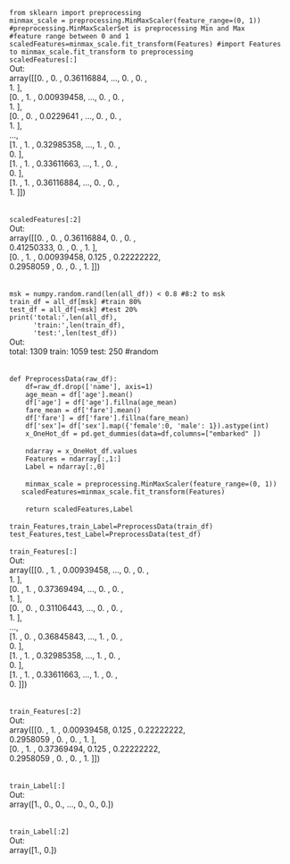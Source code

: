 `from sklearn import preprocessing`<br>
`minmax_scale = preprocessing.MinMaxScaler(feature_range=(0, 1)) #preprocessing.MinMaxScalerSet is preprocessing Min and Max`<br>
`#feature range between 0 and 1`<br>
`scaledFeatures=minmax_scale.fit_transform(Features) #import Features to minmax_scale.fit_transform to preprocessing`<br>
`scaledFeatures[:]`<br>
Out:<br>
array([[0.        , 0.        , 0.36116884, ..., 0.        , 0.        ,<br>
        1.        ],<br>
       [0.        , 1.        , 0.00939458, ..., 0.        , 0.        ,<br>
        1.        ],<br>
       [0.        , 0.        , 0.0229641 , ..., 0.        , 0.        ,<br>
        1.        ],<br>
       ...,<br>
       [1.        , 1.        , 0.32985358, ..., 1.        , 0.        ,<br>
        0.        ],<br>
       [1.        , 1.        , 0.33611663, ..., 1.        , 0.        ,<br>
        0.        ],<br>
       [1.        , 1.        , 0.36116884, ..., 0.        , 0.        ,<br>
        1.        ]])<br>
<br>
<br>
`scaledFeatures[:2]`<br>
Out:<br>
array([[0.        , 0.        , 0.36116884, 0.        , 0.        ,<br>
        0.41250333, 0.        , 0.        , 1.        ],<br>
       [0.        , 1.        , 0.00939458, 0.125     , 0.22222222,<br>
        0.2958059 , 0.        , 0.        , 1.        ]])<br>
<br>
<br>
`msk = numpy.random.rand(len(all_df)) < 0.8 #8:2 to msk`<br>
`train_df = all_df[msk] #train 80%`<br>
`test_df = all_df[~msk] #test 20%`<br>
`print('total:',len(all_df),`<br>
`      'train:',len(train_df),`<br>
`      'test:',len(test_df))`<br>
Out:<br>
total: 1309 train: 1059 test: 250 #random<br>
<br>
<br>
`def PreprocessData(raw_df):`<br>
`    df=raw_df.drop(['name'], axis=1)`<br>
`    age_mean = df['age'].mean()`<br>
`    df['age'] = df['age'].fillna(age_mean)`<br>
`    fare_mean = df['fare'].mean()`<br>
`    df['fare'] = df['fare'].fillna(fare_mean)`<br>
`    df['sex']= df['sex'].map({'female':0, 'male': 1}).astype(int)`<br>
`    x_OneHot_df = pd.get_dummies(data=df,columns=["embarked" ])`<br>
<br>
`    ndarray = x_OneHot_df.values`<br>
`    Features = ndarray[:,1:]`<br>
`    Label = ndarray[:,0]`<br>
<br>
`    minmax_scale = preprocessing.MinMaxScaler(feature_range=(0, 1))`<br>
`    scaledFeatures=minmax_scale.fit_transform(Features)    `<br>
    <br>
`    return scaledFeatures,Label`<br>
<br>
`train_Features,train_Label=PreprocessData(train_df)`<br>
`test_Features,test_Label=PreprocessData(test_df)`<br>
<br>
`train_Features[:]`<br>
Out:<br>
array([[0.        , 1.        , 0.00939458, ..., 0.        , 0.        ,<br>
        1.        ],<br>
       [0.        , 1.        , 0.37369494, ..., 0.        , 0.        ,<br>
        1.        ],<br>
       [0.        , 0.        , 0.31106443, ..., 0.        , 0.        ,<br>
        1.        ],<br>
       ...,<br>
       [1.        , 0.        , 0.36845843, ..., 1.        , 0.        ,<br>
        0.        ],<br>
       [1.        , 1.        , 0.32985358, ..., 1.        , 0.        ,<br>
        0.        ],<br>
       [1.        , 1.        , 0.33611663, ..., 1.        , 0.        ,<br>
        0.        ]])<br>
<br>
<br>
`train_Features[:2]`<br>
Out:<br>
array([[0.        , 1.        , 0.00939458, 0.125     , 0.22222222,<br>
        0.2958059 , 0.        , 0.        , 1.        ],<br>
       [0.        , 1.        , 0.37369494, 0.125     , 0.22222222,<br>
        0.2958059 , 0.        , 0.        , 1.        ]])<br>
<br>
<br>
`train_Label[:]`<br>
Out:<br>
array([1., 0., 0., ..., 0., 0., 0.])<br>
<br>
<br>
`train_Label[:2]`<br>
Out:<br>
array([1., 0.])<br>

